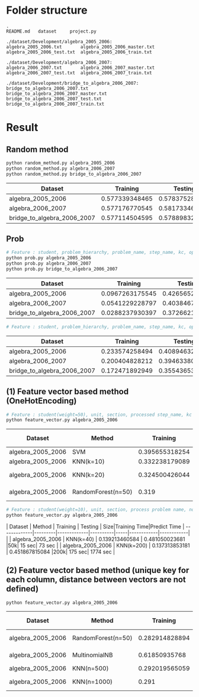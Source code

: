 # Folder structure
```ls
.
README.md	dataset		project.py

./dataset/Development/algebra_2005_2006:
algebra_2005_2006.txt		algebra_2005_2006_master.txt	algebra_2005_2006_test.txt	algebra_2005_2006_train.txt

./dataset/Development/algebra_2006_2007:
algebra_2006_2007.txt		algebra_2006_2007_master.txt	algebra_2006_2007_test.txt	algebra_2006_2007_train.txt

./dataset/Development/bridge_to_algebra_2006_2007:
bridge_to_algebra_2006_2007.txt		bridge_to_algebra_2006_2007_master.txt	bridge_to_algebra_2006_2007_test.txt	bridge_to_algebra_2006_2007_train.txt

```


# Result

## Random method
```sh
python random_method.py algebra_2005_2006
python random_method.py algebra_2006_2007
python random_method.py bridge_to_algebra_2006_2007
```

| Dataset      | Training    | Testing  |
| -------------|-------------|----------|
| algebra_2005_2006 | 0.577339348465 | 0.578375289713 |
| algebra_2006_2007 | 0.577176770545 | 0.581733462971 |
| bridge_to_algebra_2006_2007 | 0.577114504595 | 0.578898326215 |

## Prob
```sh
# Feature : student, problem_hierarchy, problem_name, step_name, kc, opportunity
python prob.py algebra_2005_2006
python prob.py algebra_2006_2007
python prob.py bridge_to_algebra_2006_2007
```
| Dataset      | Training    | Testing  |Time|
| -------------|-------------|----------|----|
| algebra_2005_2006 | 0.0967263175545 | 0.426565287948 |0m52.609s|
| algebra_2006_2007 | 0.0541229228797 | 0.40384679442 |2m17.756s|
| bridge_to_algebra_2006_2007 | 0.0288237930397 | 0.372662133708 |11m34.139s|

```sh
# Feature : student, problem_hierarchy, problem_name, step_name, kc, opportunity
```
| Dataset      | Training    | Testing  |
| -------------|-------------|----------|
| algebra_2005_2006 | 0.233574258494 | 0.408946329676 |
| algebra_2006_2007 | 0.200404828212 | 0.39463380799 |
| bridge_to_algebra_2006_2007 | 0.172471892949 | 0.355436539753 |

## (1) Feature vector based method (OneHotEncoding)
```sh
# Feature : student(weight=50), unit, section, processed step_name, kc
python feature_vector.py algebra_2005_2006
```
| Dataset      | Method  | Training    | Testing  | Size|Training Time|Predict Time
| -------------|---------|-------------|----------|-----|------------|------------|
| algebra_2005_2006 | SVM |0.395655318254 | 0.463706747382 |50k|~30 min|     |
| algebra_2005_2006 | KNN(k=10) | 0.332238179089 | 0.517161982612 |50k| 9 sec| 17 sec  |
| algebra_2005_2006 | KNN(k=20) | 0.324500426044 | 0.46722690752 |200k| 147 sec| 558 sec  |
| algebra_2005_2006 | RandomForest(n=50) | 0.319 | 0.607 |50k| 5.7 sec| 0.8 sec  |

```sh
# Feature : student(weight=10), unit, section, process problem name, normalized problem view, processed step_name, kc, normalized opportunity
python feature_vector.py algebra_2005_2006
```
| Dataset      | Method  | Training    | Testing  | Size|Training Time|Predict Time
| -------------|---------|-------------|----------|-----|------------|------------|  |
| algebra_2005_2006 | KNN(k=40) | 0.139213460584 | 0.481050023681 |50k| 15 sec| 73 sec  |
| algebra_2005_2006 | KNN(k=200) | 0.137313853181 | 0.451867815084 |200k| 175 sec| 1774 sec  |


## (2) Feature vector based method (unique key for each column, distance between vectors are not defined)
```
python feature_vector.py algebra_2005_2006
```
| Dataset      | Method  | Training    | Testing  | Size|Training Time|Predict Time
| -------------|---------|-------------|----------|-----|------------|------------|
| algebra_2005_2006 | RandomForest(n=50) |  0.282914828894 | 0.562234728644 |100k| 1.3 sec| 0.4 sec  |
| algebra_2005_2006 | MultinomialNB |  0.61850935768 | 0.563801780499 |100k| 0.09 sec| 0.05 sec  |
| algebra_2005_2006 | KNN(n=500) | 0.292019565059 | 0.46641692094 |200k| 5 sec| 21 sec  |
| algebra_2005_2006 | KNN(n=1000) | 0.291 | 0.462 |all rows| 146 sec| 1180 sec  |
